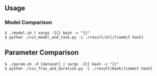 
## Usage

### Model Comparison

```
$ ./model.sh | xargs -I{} bash -c "{}"
$ python ./vis_model_and_task.py -i ./result/all/[commit hash]
```

## Parameter Comparison

```
$ ./param.sh -d [dataset] | xargs -I{} bash -c "{}"
$ python ./vis_frac_and_duration.py -i ./result/bank/[commit hash]
```


